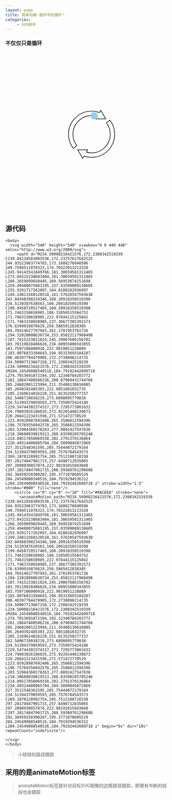 ```yaml
---
layout: page
title: 简单动画-循环中的循环！
categories:
     - SVG制作
---
```


### 不仅仅只是循环

<html>
<head>
  <meta charset="UTF-8">
  <meta name="viewport">
  <meta http-equiv="X-UA-Compatible" content="ie=edge">
  <title>Document</title>
</head>
<body>
  <svg width="540" height="540" viewbox="0 0 440 440" xmlns="http://www.w3.org/2000/svg">
     <path d="M234.50908216421576,172.2308342519339 C239.84128583003536,172.23757617642525 244.93523963774783,173.1608276840506 249.7594511078323,174.70322013213328 L245.94143541849766,181.30659581311465 L273.04315238683404,181.30659581311465 L266.2659899020445,169.56953874251698 L259.49400075081195,157.83599089138605 L255.9291717262097,164.0188182936097 C249.24811560128518,161.57620547593638 242.04568398234346,160.20918350519398 234.5139387630563,160.20918350519398 C199.8458720517465,160.20918350519398 171.7463150658985,188.31050515584752 171.7463150658985,222.97844115125042 C171.7463150658985,237.36677385391573 176.6399919876629,250.5865012838305 184.78414627797943,261.1781953761726 L194.32828808630734,253.85022117968498 C187.7415233811024,245.29067686156702 183.78119828486626,234.60955800343055 183.7597106000918,222.9819051228889 C183.8076833394643,194.95333693184287 206.48397794479905,172.2738096214735 234.50907713667158,172.2308342519339 L234.50908216421576,172.2308342519339 zM284.24549088540516,184.79192442609718 L274.7013691872194,192.12340784203772 C281.28647480586216,200.67969431744766 285.24682001223994,211.35408130616085 285.2649392485303,222.9851881032735 C285.2169614816229,251.0135250277157 262.5406719038219,273.6898095779838 234.51394379059593,273.7359975424186 C229.54744302374317,273.7295773801632 224.79603026106835,272.92201448139673 220.26641223431596,271.571472770529 L223.85928987692486,265.3586812594396 L196.75769356942578,265.3586812594396 L203.52984360178263,277.0892427547638 L210.30688039819313,288.83598285785246 L214.08517856069338,282.2791370136864 C220.49314400965704,284.5099045872869 227.3512548361595,285.75444072179164 234.51394379059593,285.7576784543573 C269.1870128992754,285.7512180718338 297.28174847901715,257.6498712835065 297.2898930857874,222.98191015043048 C297.28174847901715,208.59360761296608 292.38459250300207,195.3771078605529 284.24549088540516,184.7919294536312 L284.24549088540516,184.79192442609718 z" stroke-width="1.5" stroke="#000" fill="none"/>
    <circle cx="0" cy="0" r="10" fill="#9ACEE6" stroke="none">
      <animateMotion path="M234.50908216421576,172.2308342519339 C239.84128583003536,172.23757617642525 244.93523963774783,173.1608276840506 249.7594511078323,174.70322013213328 L245.94143541849766,181.30659581311465 L273.04315238683404,181.30659581311465 L266.2659899020445,169.56953874251698 L259.49400075081195,157.83599089138605 L255.9291717262097,164.0188182936097 C249.24811560128518,161.57620547593638 242.04568398234346,160.20918350519398 234.5139387630563,160.20918350519398 C199.8458720517465,160.20918350519398 171.7463150658985,188.31050515584752 171.7463150658985,222.97844115125042 C171.7463150658985,237.36677385391573 176.6399919876629,250.5865012838305 184.78414627797943,261.1781953761726 L194.32828808630734,253.85022117968498 C187.7415233811024,245.29067686156702 183.78119828486626,234.60955800343055 183.7597106000918,222.9819051228889 C183.8076833394643,194.95333693184287 206.48397794479905,172.2738096214735 234.50907713667158,172.2308342519339 L234.50908216421576,172.2308342519339 zM284.24549088540516,184.79192442609718 L274.7013691872194,192.12340784203772 C281.28647480586216,200.67969431744766 285.24682001223994,211.35408130616085 285.2649392485303,222.9851881032735 C285.2169614816229,251.0135250277157 262.5406719038219,273.6898095779838 234.51394379059593,273.7359975424186 C229.54744302374317,273.7295773801632 224.79603026106835,272.92201448139673 220.26641223431596,271.571472770529 L223.85928987692486,265.3586812594396 L196.75769356942578,265.3586812594396 L203.52984360178263,277.0892427547638 L210.30688039819313,288.83598285785246 L214.08517856069338,282.2791370136864 C220.49314400965704,284.5099045872869 227.3512548361595,285.75444072179164 234.51394379059593,285.7576784543573 C269.1870128992754,285.7512180718338 297.28174847901715,257.6498712835065 297.2898930857874,222.98191015043048 C297.28174847901715,208.59360761296608 292.38459250300207,195.3771078605529 284.24549088540516,184.7919294536312 L284.24549088540516,184.79192442609718 z" begin="0s" dur="10s" repeatCount="indefinite"/>
    
</svg>
</body>
</html>


## 源代码
    <body>
      <svg width="540" height="540" viewbox="0 0 440 440" xmlns="http://www.w3.org/2000/svg">
         <path d="M234.50908216421576,172.2308342519339 C239.84128583003536,172.23757617642525 244.93523963774783,173.1608276840506 249.7594511078323,174.70322013213328 L245.94143541849766,181.30659581311465 L273.04315238683404,181.30659581311465 L266.2659899020445,169.56953874251698 L259.49400075081195,157.83599089138605 L255.9291717262097,164.0188182936097 C249.24811560128518,161.57620547593638 242.04568398234346,160.20918350519398 234.5139387630563,160.20918350519398 C199.8458720517465,160.20918350519398 171.7463150658985,188.31050515584752 171.7463150658985,222.97844115125042 C171.7463150658985,237.36677385391573 176.6399919876629,250.5865012838305 184.78414627797943,261.1781953761726 L194.32828808630734,253.85022117968498 C187.7415233811024,245.29067686156702 183.78119828486626,234.60955800343055 183.7597106000918,222.9819051228889 C183.8076833394643,194.95333693184287 206.48397794479905,172.2738096214735 234.50907713667158,172.2308342519339 L234.50908216421576,172.2308342519339 zM284.24549088540516,184.79192442609718 L274.7013691872194,192.12340784203772 C281.28647480586216,200.67969431744766 285.24682001223994,211.35408130616085 285.2649392485303,222.9851881032735 C285.2169614816229,251.0135250277157 262.5406719038219,273.6898095779838 234.51394379059593,273.7359975424186 C229.54744302374317,273.7295773801632 224.79603026106835,272.92201448139673 220.26641223431596,271.571472770529 L223.85928987692486,265.3586812594396 L196.75769356942578,265.3586812594396 L203.52984360178263,277.0892427547638 L210.30688039819313,288.83598285785246 L214.08517856069338,282.2791370136864 C220.49314400965704,284.5099045872869 227.3512548361595,285.75444072179164 234.51394379059593,285.7576784543573 C269.1870128992754,285.7512180718338 297.28174847901715,257.6498712835065 297.2898930857874,222.98191015043048 C297.28174847901715,208.59360761296608 292.38459250300207,195.3771078605529 284.24549088540516,184.7919294536312 L284.24549088540516,184.79192442609718 z" stroke-width="1.5" stroke="#000" fill="none"/>
        <circle cx="0" cy="0" r="10" fill="#9ACEE6" stroke="none">
          <animateMotion path="M234.50908216421576,172.2308342519339 C239.84128583003536,172.23757617642525 244.93523963774783,173.1608276840506 249.7594511078323,174.70322013213328 L245.94143541849766,181.30659581311465 L273.04315238683404,181.30659581311465 L266.2659899020445,169.56953874251698 L259.49400075081195,157.83599089138605 L255.9291717262097,164.0188182936097 C249.24811560128518,161.57620547593638 242.04568398234346,160.20918350519398 234.5139387630563,160.20918350519398 C199.8458720517465,160.20918350519398 171.7463150658985,188.31050515584752 171.7463150658985,222.97844115125042 C171.7463150658985,237.36677385391573 176.6399919876629,250.5865012838305 184.78414627797943,261.1781953761726 L194.32828808630734,253.85022117968498 C187.7415233811024,245.29067686156702 183.78119828486626,234.60955800343055 183.7597106000918,222.9819051228889 C183.8076833394643,194.95333693184287 206.48397794479905,172.2738096214735 234.50907713667158,172.2308342519339 L234.50908216421576,172.2308342519339 zM284.24549088540516,184.79192442609718 L274.7013691872194,192.12340784203772 C281.28647480586216,200.67969431744766 285.24682001223994,211.35408130616085 285.2649392485303,222.9851881032735 C285.2169614816229,251.0135250277157 262.5406719038219,273.6898095779838 234.51394379059593,273.7359975424186 C229.54744302374317,273.7295773801632 224.79603026106835,272.92201448139673 220.26641223431596,271.571472770529 L223.85928987692486,265.3586812594396 L196.75769356942578,265.3586812594396 L203.52984360178263,277.0892427547638 L210.30688039819313,288.83598285785246 L214.08517856069338,282.2791370136864 C220.49314400965704,284.5099045872869 227.3512548361595,285.75444072179164 234.51394379059593,285.7576784543573 C269.1870128992754,285.7512180718338 297.28174847901715,257.6498712835065 297.2898930857874,222.98191015043048 C297.28174847901715,208.59360761296608 292.38459250300207,195.3771078605529 284.24549088540516,184.7919294536312 L284.24549088540516,184.79192442609718 z" begin="0s" dur="10s" repeatCount="indefinite"/>
        
    </svg>
    </body>

>小球球的路径跟踪

## 采用的是animateMotion标签

> animateMotion标签是针对目标SVG图像的边框路径跟踪，即便有中断的线段也会跟踪